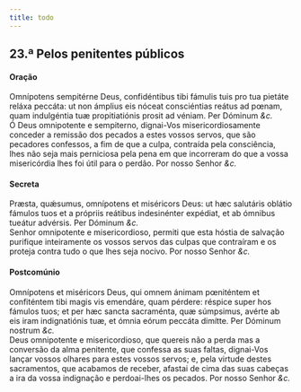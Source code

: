 ```yaml
---
title: todo
---
```

<h2 class="text-center">23.ª Pelos penitentes públicos</h2>

<h4 class="text-center">Oração</h4>
<div class="container-fluid">
<div class="row">
<div class="dropcap text-justify">
Omnípotens sempitérne Deus, confidéntibus tibi fámulis tuis pro tua pietáte reláxa peccáta: ut non ámplius eis nóceat consciéntias reátus ad pœnam, quam indulgéntia tuæ propitiatiónis prosit ad véniam. Per Dóminum <em>&c.</em>
</div>
<div class="dropcap text-justify">
Ó Deus omnipotente e sempiterno, dignai-Vos misericordiosamente conceder a remissão dos pecados a estes vossos servos, que são pecadores confessos, a fim de que a culpa, contraída pela consciência, lhes não seja mais perniciosa pela pena em que incorreram do que a vossa misericórdia lhes foi útil para o perdão. Por nosso Senhor <em>&c.</em>
</div>
</div>
</div>

<h4 class="text-center">Secreta</h4>
<div class="container-fluid">
<div class="row">
<div class="dropcap text-justify">
Præsta, quǽsumus, omnípotens et miséricors Deus: ut hæc salutáris oblátio fámulos tuos et a própriis reátibus indesinénter expédiat, et ab ómnibus tueátur advérsis. Per Dóminum <em>&c.</em>
</div>
<div class="dropcap text-justify">
Senhor omnipotente e misericordioso, permiti que esta hóstia de salvação purifique inteiramente os vossos servos das culpas que contraíram e os proteja contra tudo o que lhes seja nocivo. Por nosso Senhor <em>&c.</em>
</div>
</div>
</div>

<h4 class="text-center">Postcomúnio</h4>
<div class="container-fluid">
<div class="row">
<div class="dropcap text-justify">
Omnípotens et miséricors Deus, qui omnem ánimam pœniténtem et confiténtem tibi magis vis emendáre, quam pérdere: réspice super hos fámulos tuos; et per hæc sancta sacraménta, quæ súmpsimus, avérte ab eis iram indignatiónis tuæ, et ómnia eórum peccáta dimítte. Per Dóminum nostrum <em>&c.</em>
</div>
<div class="dropcap text-justify">
Deus omnipotente e misericordioso, que quereis não a perda mas a conversão da alma penitente, que confessa as suas faltas, dignai-Vos lançar vossos olhares para estes vossos servos; e, pela virtude destes sacramentos, que acabamos de receber, afastai de cima das suas cabeças a ira da vossa indignação e perdoai-lhes os pecados. Por nosso Senhor <em>&c.</em>
</div>
</div>
</div>